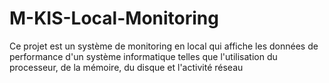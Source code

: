 # M-KIS-Local-Monitoring
 Ce projet est un système de monitoring en local qui affiche les données de performance d'un système informatique telles que l'utilisation du processeur, de la mémoire, du disque et l'activité réseau

